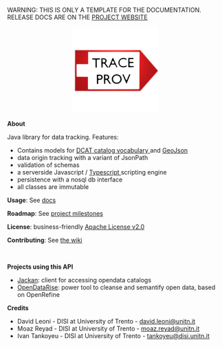 
<p class="josman-to-strip">
WARNING: THIS IS ONLY A TEMPLATE FOR THE DOCUMENTATION. <br/>
RELEASE DOCS ARE ON THE <a href="http://opendatatrentino.github.io/traceprov/" target="_blank">PROJECT WEBSITE</a>
</p>

<p class="josman-to-strip" align="center">
<img alt="Traceprov logo" src="docs/img/traceprov-logo-200px.png" >
<br/>
</p>

**About**

Java library for data tracking. Features:

* Contains models for  <a href="http://www.w3.org/TR/vocab-dcat/" target="_blank"> DCAT catalog vocabulary </a> and <a href="http://geojson.org" target="_blank"> GeoJson </a> 
* data origin tracking with a variant of JsonPath
* validation of schemas
* a serverside Javascript / <a href="http://www.typescriptlang.org/" target="_blank"> Typescript </a> scripting engine 
* persistence with a nosql db interface
* all classes are immutable

**Usage**: See [docs](docs)

**Roadmap**: See [project milestones](../../milestones)

**License**: business-friendly [Apache License v2.0](LICENSE.txt)

**Contributing**: See [the wiki](../../wiki)

<br/>

**Projects using this API**

* [Jackan](https://opendatatrentino.github.com/jackan): client for accessing opendata catalogs
* [OpenDataRise](https://github.com/opendatatrentino/OpenDataRise): power tool to cleanse and semantify open data, based on OpenRefine

**Credits**

* David Leoni - DISI at University of Trento - david.leoni@unitn.it
* Moaz Reyad - DISI at University of Trento - moaz.reyad@unitn.it
* Ivan Tankoyeu - DISI at University of Trento - tankoyeu@disi.unitn.it
